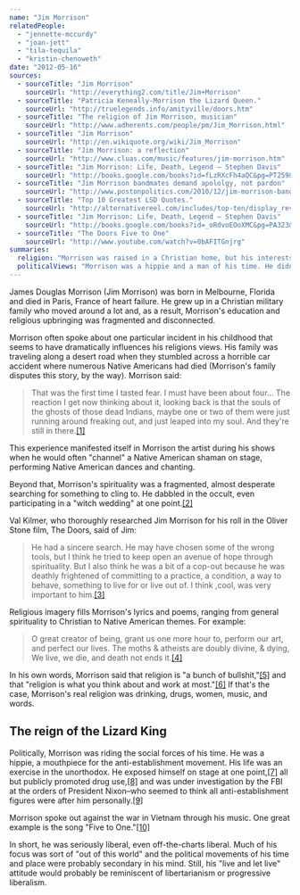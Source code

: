 ```yaml
---
name: "Jim Morrison"
relatedPeople:
  - "jennette-mccurdy"
  - "joan-jett"
  - "tila-tequila"
  - "kristin-chenoweth"
date: "2012-05-16"
sources:
  - sourceTitle: "Jim Morrison"
    sourceUrl: "http://everything2.com/title/Jim+Morrison"
  - sourceTitle: "Patricia Keneally-Morrison the Lizard Queen."
    sourceUrl: "http://truelegends.info/amityville/doors.htm"
  - sourceTitle: "The religion of Jim Morrison, musician"
    sourceUrl: "http://www.adherents.com/people/pm/Jim_Morrison.html"
  - sourceTitle: "Jim Morrison"
    sourceUrl: "http://en.wikiquote.org/wiki/Jim_Morrison"
  - sourceTitle: "Jim Morrison: a reflection"
    sourceUrl: "http://www.cluas.com/music/features/jim-morrison.htm"
  - sourceTitle: "Jim Morrison: Life, Death, Legend – Stephen Davis"
    sourceUrl: "http://books.google.com/books?id=fLzRXcFh4aQC&pg=PT259&lpg=PT259&dq=jim+morrison+religion&source=bl&ots=ByWfGN1MUC&sig=ZaC4jDiATdAmddrh3RAchCbBW60&hl=en&sa=X&ei=I6iyT6_gBbLKiALr2LniAw&ved=0CF8Q6AEwADge#v=onepage&q=jim%20morrison%20religion&f=false"
  - sourceTitle: "Jim Morrison bandmates demand apololgy, not pardon"
    sourceUrl: "http://www.postonpolitics.com/2010/12/jim-morrison-bandmates-demand-apology-not-pardon/"
  - sourceTitle: "Top 10 Greatest LSD Quotes."
    sourceUrl: "http://alternativereel.com/includes/top-ten/display_review.php?id=00095"
  - sourceTitle: "Jim Morrison: Life, Death, Legend – Stephen Davis"
    sourceUrl: "http://books.google.com/books?id=_oRdvoEOoXMC&pg=PA323&lpg=PA323&dq=Jim+Morrison+Nixon&source=bl&ots=rlePy1r70i&sig=7Z2-L0FvlgomW9WzmwadynON_TE&hl=en&sa=X&ei=77KyT4ndI6GKiAK0-6TvAw&ved=0CF0Q6AEwAA#v=onepage&q=Jim%20Morrison%20Nixon&f=false"
  - sourceTitle: "The Doors Five to One"
    sourceUrl: "http://www.youtube.com/watch?v=0bAFITGnjrg"
summaries:
  religion: "Morrison was raised in a Christian home, but his interests in the occult and Native American culture influenced his spirituality, creating a unique worldview. Morrison considered himself a shaman but in all reality, his penchant for drink, drugs and women made him more of an Epicurean."
  politicalViews: "Morrison was a hippie and a man of his time. He didn't involve himself much in traditional politics but certainly lived a free--and one might say liberal--lifestyle."
---
```


James Douglas Morrison (Jim Morrison) was born in Melbourne, Florida and died in Paris, France of heart failure. He grew up in a Christian military family who moved around a lot and, as a result, Morrison's education and religious upbringing was fragmented and disconnected.

Morrison often spoke about one particular incident in his childhood that seems to have dramatically influences his religions views. His family was traveling along a desert road when they stumbled across a horrible car accident where numerous Native Americans had died (Morrison's family disputes this story, by the way). Morrison said:

>That was the first time I tasted fear. I must have been about four… The reaction I get now thinking about it, looking back is that the souls of the ghosts of those dead Indians, maybe one or two of them were just running around freaking out, and just leaped into my soul. And they're still in there.<a class="source-citation" href="#http%3A%2F%2Feverything2.com%2Ftitle%2FJim%2BMorrison" title="Jim Morrison">[1]</a>

This experience manifested itself in Morrison the artist during his shows when he would often "channel" a Native American shaman on stage, performing Native American dances and chanting.

Beyond that, Morrison's spirituality was a fragmented, almost desperate searching for something to cling to. He dabbled in the occult, even participating in a "witch wedding" at one point.<a class="source-citation" href="#http%3A%2F%2Ftruelegends.info%2Famityville%2Fdoors.htm" title="Patricia Keneally-Morrison the Lizard Queen.">[2]</a>

Val Kilmer, who thoroughly researched Jim Morrison for his roll in the Oliver Stone film, The Doors, said of Jim:

>He had a sincere search. He may have chosen some of the wrong tools, but I think he tried to keep open an avenue of hope through spirituality. But I also think he was a bit of a cop-out because he was deathly frightened of committing to a practice, a condition, a way to behave, something to live for or live out of. I think ,cool, was very important to him.<a class="source-citation" href="#http%3A%2F%2Fwww.adherents.com%2Fpeople%2Fpm%2FJim_Morrison.html" title="The religion of Jim Morrison, musician">[3]</a>

Religious imagery fills Morrison's lyrics and poems, ranging from general spirituality to Christian to Native American themes. For example:

>O great creator of being, grant us one more hour to, perform our art, and perfect our lives. The moths & atheists are doubly divine, & dying, We live, we die, and death not ends it.<a class="source-citation" href="#http%3A%2F%2Fen.wikiquote.org%2Fwiki%2FJim_Morrison" title="Jim Morrison">[4]</a>

In his own words, Morrison said that religion is "a bunch of bullshit,"<a class="source-citation" href="#http%3A%2F%2Fwww.cluas.com%2Fmusic%2Ffeatures%2Fjim-morrison.htm" title="Jim Morrison: a reflection">[5]</a> and that "religion is what you think about and work at most."<a class="source-citation" href="#http%3A%2F%2Fbooks.google.com%2Fbooks%3Fid%3DfLzRXcFh4aQC%26pg%3DPT259%26lpg%3DPT259%26dq%3Djim%2Bmorrison%2Breligion%26source%3Dbl%26ots%3DByWfGN1MUC%26sig%3DZaC4jDiATdAmddrh3RAchCbBW60%26hl%3Den%26sa%3DX%26ei%3DI6iyT6_gBbLKiALr2LniAw%26ved%3D0CF8Q6AEwADge%23v%3Donepage%26q%3Djim%2520morrison%2520religion%26f%3Dfalse" title="Jim Morrison: Life, Death, Legend – Stephen Davis">[6]</a> If that's the case, Morrison's real religion was drinking, drugs, women, music, and words.


## The reign of the Lizard King

Politically, Morrison was riding the social forces of his time. He was a hippie, a mouthpiece for the anti-establishment movement. His life was an exercise in the unorthodox. He exposed himself on stage at one point,<a class="source-citation" href="#http%3A%2F%2Fwww.postonpolitics.com%2F2010%2F12%2Fjim-morrison-bandmates-demand-apology-not-pardon%2F" title="Jim Morrison bandmates demand apololgy, not pardon">[7]</a> all but publicly promoted drug use,<a class="source-citation" href="#http%3A%2F%2Falternativereel.com%2Fincludes%2Ftop-ten%2Fdisplay_review.php%3Fid%3D00095" title="Top 10 Greatest LSD Quotes.">[8]</a> and was under investigation by the FBI at the orders of President Nixon–who seemed to think all anti-establishment figures were after him personally.<a class="source-citation" href="#http%3A%2F%2Fbooks.google.com%2Fbooks%3Fid%3D_oRdvoEOoXMC%26pg%3DPA323%26lpg%3DPA323%26dq%3DJim%2BMorrison%2BNixon%26source%3Dbl%26ots%3DrlePy1r70i%26sig%3D7Z2-L0FvlgomW9WzmwadynON_TE%26hl%3Den%26sa%3DX%26ei%3D77KyT4ndI6GKiAK0-6TvAw%26ved%3D0CF0Q6AEwAA%23v%3Donepage%26q%3DJim%2520Morrison%2520Nixon%26f%3Dfalse" title="Jim Morrison: Life, Death, Legend – Stephen Davis">[9]</a>

Morrison spoke out against the war in Vietnam through his music. One great example is the song "Five to One."<a class="source-citation" href="#http%3A%2F%2Fwww.youtube.com%2Fwatch%3Fv%3D0bAFITGnjrg" title="The Doors Five to One">[10]</a>

In short, he was seriously liberal, even off-the-charts liberal. Much of his focus was sort of "out of this world" and the political movements of his time and place were probably secondary in his mind. Still, his "live and let live" attitude would probably be reminiscent of libertarianism or progressive liberalism.
